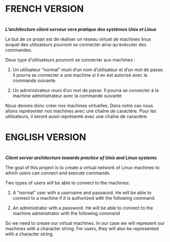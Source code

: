 # <h1>FRENCH VERSION<h1>

**_L'architecture client serveur vers pratique des systèmes Unix et Linux_**

Le but de ce projet est de réaliser un réseau virtuel de machines linux auquel des utilisateurs pourront se connecter ainsi qu'exécuter des commandes.

Deux type d’utilisateurs pourront se connecter aux machines :

1. Un utilisateur “normal” muni d’un nom d’utilisateur et d’un mot de passe. Il pourra se
connecter a une machine si il en est autorisé avec la commande suivante.

2. Un administrateur muni d’un mot de passe. Il pourra se connecter à la machine
administrateur avec la commande suivante

Nous devons donc créer nos machines virtuelles. Dans notre cas nous allons représenter nos machines avec une chaîne de caractère.
Pour les utilisateurs, il seront aussi représenté avec une chaîne de caractère.

# <h1>ENGLISH VERSION<h1>

**_Client server architecture towards practice of Unix and Linux systems_**

The goal of this project is to create a virtual network of Linux machines to which users can connect and execute commands.

Two types of users will be able to connect to the machines:

1. A “normal” user with a username and password. He will be able to
connect to a machine if it is authorized with the following command.

2. An administrator with a password. He will be able to connect to the machine
administrator with the following command

So we need to create our virtual machines. In our case we will represent our machines with a character string.
For users, they will also be represented with a character string.
